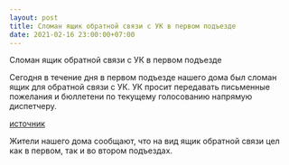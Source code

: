 ```yaml
---
layout: post
title: Сломан ящик обратной связи с УК в первом подъезде
date: 2021-02-16 23:00:00+07:00
---
```

Сломан ящик обратной связи с УК в первом подъезде

Сегодня в течение дня в первом подъезде нашего дома был сломан ящик для обратной связи с УК. УК просит передавать письменные пожелания и бюллетени по текущему голосованию напрямую диспетчеру.

[источник](https://vk.com/wall-51691891_37552)

Жители нашего дома сообщают, что на вид ящик обратной связи цел как в первом, так и во втором подъездах.
